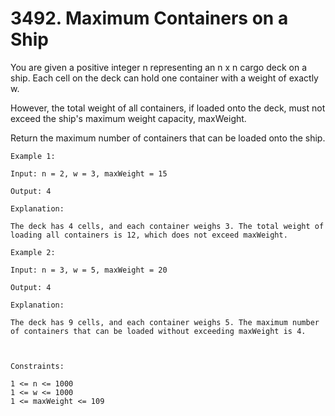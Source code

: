 # 3492. Maximum Containers on a Ship

You are given a positive integer n representing an n x n cargo deck on a ship. Each cell on the deck can hold one container with a weight of exactly w.

However, the total weight of all containers, if loaded onto the deck, must not exceed the ship's maximum weight capacity, maxWeight.

Return the maximum number of containers that can be loaded onto the ship.


```
Example 1:

Input: n = 2, w = 3, maxWeight = 15

Output: 4

Explanation:

The deck has 4 cells, and each container weighs 3. The total weight of loading all containers is 12, which does not exceed maxWeight.

Example 2:

Input: n = 3, w = 5, maxWeight = 20

Output: 4

Explanation:

The deck has 9 cells, and each container weighs 5. The maximum number of containers that can be loaded without exceeding maxWeight is 4.



Constraints:

1 <= n <= 1000
1 <= w <= 1000
1 <= maxWeight <= 109
```